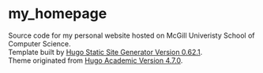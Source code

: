 # my_homepage
Source code for my personal website hosted on McGill Univeristy School of Computer Science. </br>
Template built by [Hugo Static Site Generator Version 0.62.1](https://gohugo.io/). </br>
Theme originated from [Hugo Academic Version 4.7.0](https://sourcethemes.com/academic/updates/v4.7.0/).
